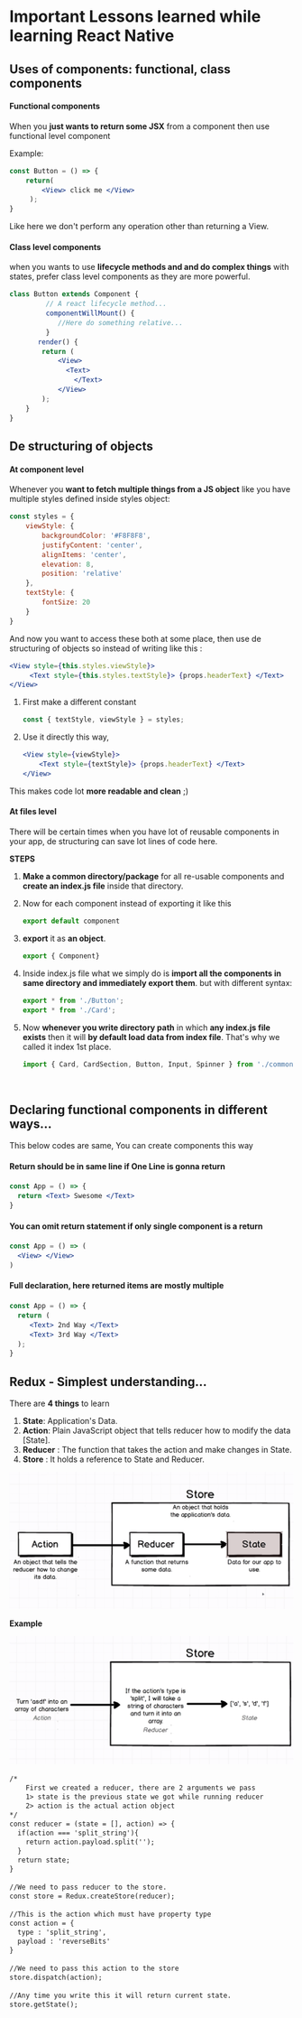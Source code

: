 # Important Lessons learned while learning React Native



## Uses of components: functional, class components

#### Functional components

When you **just wants to return some JSX** from a component then use functional level component

Example:

```jsx
const Button = () => {	
	return(
        <View> click me </View>
     );
}
```

Like here we don't perform any operation other than returning a View.

#### Class level components

when you wants to use **lifecycle methods and and do complex things** with states, prefer class level components as they are more powerful.

```jsx
class Button extends Component {
 		 // A react lifecycle method...
  		 componentWillMount() {
       		//Here do something relative...
   		 }
       render() {
        return (
            <View>
              <Text>
                </Text>
            </View>
        );
    }
}
```





## De structuring of objects

#### At component level

Whenever you **want to fetch multiple things from a JS object** like you have multiple styles defined inside styles object:

```jsx
const styles = {
    viewStyle: {
        backgroundColor: '#F8F8F8',
        justifyContent: 'center',
        alignItems: 'center',
        elevation: 8,
        position: 'relative'
    },
    textStyle: {
        fontSize: 20
    }
}
```

And now you want to access these both at some place, then use de structuring of objects so instead of writing like this :

```jsx
<View style={this.styles.viewStyle}>
     <Text style={this.styles.textStyle}> {props.headerText} </Text>
</View>
```

1.  First make a different constant

    ```jsx
    const { textStyle, viewStyle } = styles;
    ```

2.  Use it directly this way, 

    ```jsx
    <View style={viewStyle}>
        <Text style={textStyle}> {props.headerText} </Text>
    </View>
    ```

This makes code lot **more readable and clean** ;)


#### At files level

There will be certain times when you have lot of reusable components in your app, de structuring can save lot lines of code here.

**STEPS**

1.  **Make a common directory/package** for all re-usable components and **create an index.js file** inside that directory.

2.  Now for each component instead of exporting it like this 

    ```jsx
    export default component
    ```

3.  **export** it as **an object**.

    ```jsx
    export { Component}
    ```

4.  Inside index.js file what we simply do is **import all the components in same directory and immediately export them**. but with different syntax:

    ```jsx
    export * from './Button';
    export * from './Card';
    ```

5.  Now **whenever you write directory path** in which **any index.js file exists** then it will **by default load data from index file**. That's why we called it index 1st place.

    ```jsx
    import { Card, CardSection, Button, Input, Spinner } from './common'
    ```

    ​

## Declaring functional components in different ways...

This below codes are same, You can create components this way

#### Return should be in same line if One Line is gonna return

```jsx
const App = () => {
  return <Text> Swesome </Text>
}
```



#### You can omit return statement if only single component is a return

```jsx
const App = () => (
  <View> </View> 
)
```



#### Full declaration, here returned items are mostly multiple

```jsx
const App = () => {
  return (    
     <Text> 2nd Way </Text>
     <Text> 3rd Way </Text>
  );
}
```





## Redux - Simplest understanding...

There are **4 things** to learn

1.  **State**: Application's Data.
2.  **Action**: Plain JavaScript object that tells reducer how to modify the data [State].
3.  **Reducer** : The function that takes the action and make changes in State.
4.  **Store** : It holds a reference to State and Reducer.



![alt text](/def.png)

**Example** 

![](/example.png)



```
/*
	First we created a reducer, there are 2 arguments we pass
	1> state is the previous state we got while running reducer 
	2> action is the actual action object
*/
const reducer = (state = [], action) => {
  if(action === 'split_string'){
    return action.payload.split('');
  }
  return state;
}

//We need to pass reducer to the store.
const store = Redux.createStore(reducer);

//This is the action which must have property type
const action = {
  type : 'split_string',
  payload : 'reverseBits'
}

//We need to pass this action to the store
store.dispatch(action);

//Any time you write this it will return current state.
store.getState();
```

